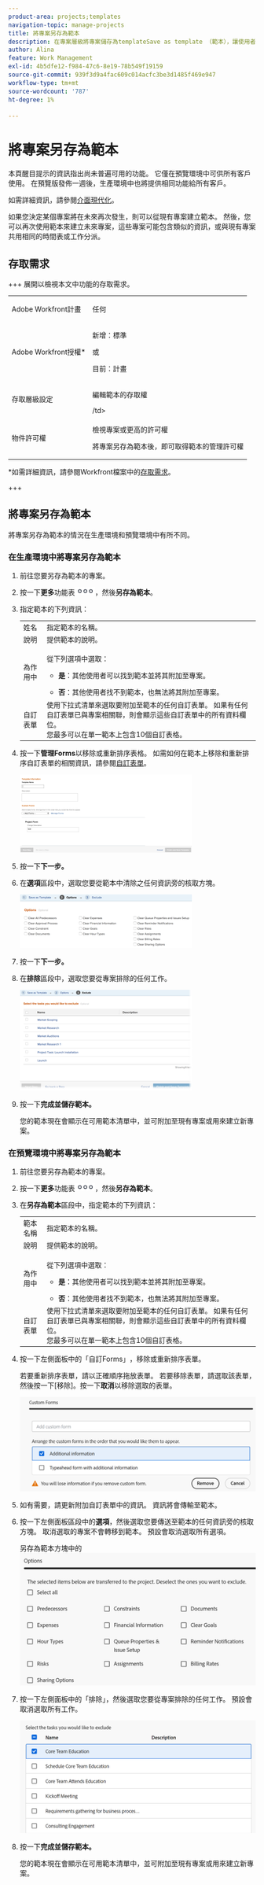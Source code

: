 ```yaml
---
product-area: projects;templates
navigation-topic: manage-projects
title: 將專案另存為範本
description: 在專案層級將專案儲存為templateSave as template （範本），讓使用者在UI中看到；此連結的另一篇文章有更深入的連結（逐步進行）。 此功能需要同時保留在專案和範本區域。)」
author: Alina
feature: Work Management
exl-id: 4b5dfe12-f984-47c6-8e19-78b549f19159
source-git-commit: 939f3d9a4fac609c014acfc3be3d1485f469e947
workflow-type: tm+mt
source-wordcount: '787'
ht-degree: 1%

---
```


# 將專案另存為範本

<!--Audited: 6/2025-->

<!--
<p data-mc-conditions="QuicksilverOrClassic.Draft mode">(NOTE: Keep this the way it is in the Managing Projects area because the functionality in the UI is "Save as template" at the project level, so users see that in the UI; there is another article that this links to which is more in depth (step-by-step). This functionality needs to stay in both projects AND templates areas.)</p>
-->

<div class="preview">

本頁醒目提示的資訊指出尚未普遍可用的功能。 它僅在預覽環境中可供所有客戶使用。 在預覽版發佈一週後，生產環境中也將提供相同功能給所有客戶。

如需詳細資訊，請參閱[介面現代化](/help/quicksilver/product-announcements/product-releases/interface-modernization/interface-modernization.md)。

</div>

如果您決定某個專案將在未來再次發生，則可以從現有專案建立範本。 然後，您可以再次使用範本來建立未來專案，這些專案可能包含類似的資訊，或與現有專案共用相同的時間表或工作分派。

## 存取需求

+++ 展開以檢視本文中功能的存取需求。

<table style="table-layout:auto"> 
 <col> 
 <col> 
 <tbody> 
  <tr> 
   <td role="rowheader">Adobe Workfront計畫</td> 
   <td> <p>任何 </p> </td> 
  </tr> 
  <tr> 
   <td role="rowheader">Adobe Workfront授權*</td> 
   <td> <p>新增：標準 </p>
   或 
   <p>目前：計畫 </p> 
   </td> 
  </tr> 
  <tr> 
   <td role="rowheader">存取層級設定</td> 
   <td> <p>編輯範本的存取權</p> /td&gt; 
  </tr> 
  <tr> 
   <td role="rowheader">物件許可權</td> 
   <td> <p>檢視專案或更高的許可權 </p> <p>將專案另存為範本後，即可取得範本的管理許可權</p> </td> 
  </tr> 
 </tbody> 
</table>

*如需詳細資訊，請參閱Workfront檔案中的[存取需求](/help/quicksilver/administration-and-setup/add-users/access-levels-and-object-permissions/access-level-requirements-in-documentation.md)。

+++

## 將專案另存為範本

將專案另存為範本的情況在生產環境和預覽環境中有所不同。

### 在生產環境中將專案另存為範本

1. 前往您要另存為範本的專案。
1. 按一下&#x200B;**更多**&#x200B;功能表![更多圖示](assets/qs-more-icon-on-an-object.png)，然後&#x200B;**另存為範本**。
1. 指定範本的下列資訊：

   <table style="table-layout:auto"> 
    <col> 
    <col> 
    <tbody> 
     <tr> 
      <td role="rowheader">姓名</td> 
      <td>指定範本的名稱。</td> 
     </tr> 
     <tr> 
      <td role="rowheader">說明</td> 
      <td>提供範本的說明。</td> 
     </tr> 
     <tr> 
      <td role="rowheader">為作用中</td> 
      <td> <p>從下列選項中選取：</p> 
       <ul> 
        <li> <p><strong>是</strong>：其他使用者可以找到範本並將其附加至專案。</p> </li> 
        <li><strong>否</strong>：其他使用者找不到範本，也無法將其附加至專案。</li> 
       </ul> </td> 
     </tr> 
     <tr> 
      <td role="rowheader">自訂表單</td> 
      <td>使用下拉式清單來選取要附加至範本的任何自訂表單。 如果有任何自訂表單已與專案相關聯，則會顯示這些自訂表單中的所有資料欄位。<br>您最多可以在單一範本上包含10個自訂表格。</td> 
     </tr> 
    </tbody> 
   </table>

1. 按一下&#x200B;**管理Forms**&#x200B;以移除或重新排序表格。 如需如何在範本上移除和重新排序自訂表單的相關資訊，請參閱[自訂表單](../../../administration-and-setup/customize-workfront/create-manage-custom-forms/create-and-manage-custom-forms.md)。

   ![](assets/save-as-template-first-step-350x159.png)

1. 按一下&#x200B;**下一步。**
1. 在&#x200B;**選項**&#x200B;區段中，選取您要從範本中清除之任何資訊旁的核取方塊。

   ![](assets/save-as-template-options-step-350x109.png)

1. 按一下&#x200B;**下一步。**
1. 在&#x200B;**排除**&#x200B;區段中，選取您要從專案排除的任何工作。

   ![](assets/save-as-template-exclude-350x205.png)

1. 按一下&#x200B;**完成並儲存範本。**

   您的範本現在會顯示在可用範本清單中，並可附加至現有專案或用來建立新專案。


<div class="preview">

### 在預覽環境中將專案另存為範本

1. 前往您要另存為範本的專案。
1. 按一下&#x200B;**更多**&#x200B;功能表![更多圖示](assets/qs-more-icon-on-an-object.png)，然後&#x200B;**另存為範本**。
1. 在&#x200B;**另存為範本**&#x200B;區段中，指定範本的下列資訊：

   <table style="table-layout:auto"> 
    <col> 
    <col> 
    <tbody> 
     <tr> 
      <td role="rowheader">範本名稱</td> 
      <td>指定範本的名稱。</td> 
     </tr> 
     <tr> 
      <td role="rowheader">說明</td> 
      <td>提供範本的說明。</td> 
     </tr> 
     <tr> 
      <td role="rowheader">為作用中</td> 
      <td> <p>從下列選項中選取：</p> 
       <ul> 
        <li> <p><strong>是</strong>：其他使用者可以找到範本並將其附加至專案。</p> </li> 
        <li><strong>否</strong>：其他使用者找不到範本，也無法將其附加至專案。</li> 
       </ul> </td> 
     </tr> 
     <tr> 
      <td role="rowheader">自訂表單</td> 
      <td>使用下拉式清單來選取要附加至範本的任何自訂表單。 如果有任何自訂表單已與專案相關聯，則會顯示這些自訂表單中的所有資料欄位。<br>您最多可以在單一範本上包含10個自訂表格。</td> 
     </tr> 
    </tbody> 
   </table>

1. 按一下左側面板中的「自訂Forms」**&#x200B;**，移除或重新排序表單。

   若要重新排序表單，請以正確順序拖放表單。
若要移除表單，請選取該表單，然後按一下[移除]。**&#x200B;** 按一下&#x200B;**取消**&#x200B;以移除選取的表單。

   ![儲存為範本方塊中的自訂表單區域](assets/custom-forms-ara-in-save-as-template-box.png)

1. 如有需要，請更新附加自訂表單中的資訊。 資訊將會傳輸至範本。

1. 按一下左側面板區段中的&#x200B;**選項**，然後選取您要傳送至範本的任何資訊旁的核取方塊。 取消選取的專案不會轉移到範本。 預設會取消選取所有選項。

   另存為範本方塊中的![選項區域](assets/options-area-in-save-as-template-box.png)

1. 按一下左側面板中的「排除&#x200B;**&#x200B;**」，然後選取您要從專案排除的任何工作。 預設會取消選取所有工作。

   ![另存為範本方塊中的排除區域](assets/exclude-area-save-as-template-box.png)

1. 按一下&#x200B;**完成並儲存範本。**

   您的範本現在會顯示在可用範本清單中，並可附加至現有專案或用來建立新專案。

</span>